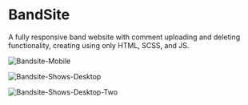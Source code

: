 # BandSite

A fully responsive band website with comment uploading and deleting functionality, creating using only HTML, SCSS, and JS. 


![Bandsite-Mobile](https://user-images.githubusercontent.com/65312321/129066196-346f9a4e-f17d-4bc6-b81e-51e086609471.jpg)

![Bandsite-Shows-Desktop](https://user-images.githubusercontent.com/65312321/129066290-380f8c7c-0afa-4fff-b5ee-d6ca46378f03.jpg)

![Bandsite-Shows-Desktop-Two](https://user-images.githubusercontent.com/65312321/129066334-7a3a46da-6e98-438a-b217-8f4cc217f9be.jpg)
